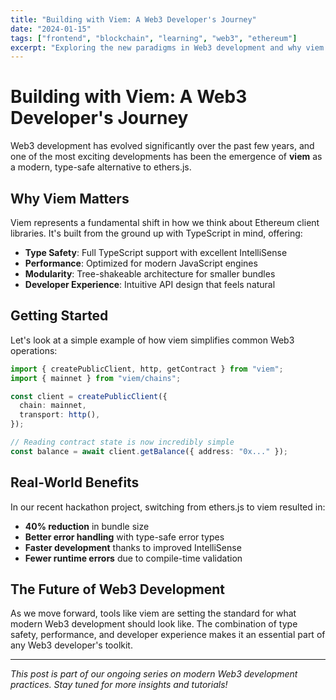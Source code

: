 ```yaml
---
title: "Building with Viem: A Web3 Developer's Journey"
date: "2024-01-15"
tags: ["frontend", "blockchain", "learning", "web3", "ethereum"]
excerpt: "Exploring the new paradigms in Web3 development and why viem is changing the game for Ethereum developers."
---
```


# Building with Viem: A Web3 Developer's Journey

Web3 development has evolved significantly over the past few years, and one of the most exciting developments has been the emergence of **viem** as a modern, type-safe alternative to ethers.js.

## Why Viem Matters

Viem represents a fundamental shift in how we think about Ethereum client libraries. It's built from the ground up with TypeScript in mind, offering:

- **Type Safety**: Full TypeScript support with excellent IntelliSense
- **Performance**: Optimized for modern JavaScript engines
- **Modularity**: Tree-shakeable architecture for smaller bundles
- **Developer Experience**: Intuitive API design that feels natural

## Getting Started

Let's look at a simple example of how viem simplifies common Web3 operations:

```typescript
import { createPublicClient, http, getContract } from "viem";
import { mainnet } from "viem/chains";

const client = createPublicClient({
  chain: mainnet,
  transport: http(),
});

// Reading contract state is now incredibly simple
const balance = await client.getBalance({ address: "0x..." });
```

## Real-World Benefits

In our recent hackathon project, switching from ethers.js to viem resulted in:

- **40% reduction** in bundle size
- **Better error handling** with type-safe error types
- **Faster development** thanks to improved IntelliSense
- **Fewer runtime errors** due to compile-time validation

## The Future of Web3 Development

As we move forward, tools like viem are setting the standard for what modern Web3 development should look like. The combination of type safety, performance, and developer experience makes it an essential part of any Web3 developer's toolkit.

---

_This post is part of our ongoing series on modern Web3 development practices. Stay tuned for more insights and tutorials!_
